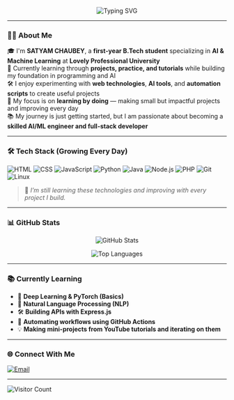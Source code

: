 <!-- Typing Banner -->
<p align="center">
  <img src="https://readme-typing-svg.demolab.com?font=Fira+Code&pause=1000&color=00F700&center=true&vCenter=true&width=500&lines=Hi%2C+I'm+SATYAM+CHAUBEY!;First-Year+B.Tech+AI+%26+ML+Student;Exploring+Web+Dev+%7C+AI+%7C+Automation;Always+Learning+%7C+Always+Building" alt="Typing SVG" />
</p>

---

### 👨‍💻 About Me

🎓 I'm **SATYAM CHAUBEY**, a **first-year B.Tech student** specializing in **AI & Machine Learning** at **Lovely Professional University**  
🌱 Currently learning through **projects, practice, and tutorials** while building my foundation in programming and AI  
🛠️ I enjoy experimenting with **web technologies**, **AI tools**, and **automation scripts** to create useful projects  
🚀 My focus is on **learning by doing** — making small but impactful projects and improving every day  
📚 My journey is just getting started, but I am passionate about becoming a **skilled AI/ML engineer and full-stack developer**  

---

### 🛠️ Tech Stack (Growing Every Day)

![HTML](https://img.shields.io/badge/-HTML5-E34F26?logo=html5&logoColor=fff)
![CSS](https://img.shields.io/badge/-CSS3-1572B6?logo=css3)
![JavaScript](https://img.shields.io/badge/-JavaScript-F7DF1E?logo=javascript&logoColor=black)
![Python](https://img.shields.io/badge/-Python-3776AB?logo=python&logoColor=white)
![Java](https://img.shields.io/badge/-Java-007396?logo=java&logoColor=white)
![Node.js](https://img.shields.io/badge/-Node.js-339933?logo=node.js&logoColor=white)
![PHP](https://img.shields.io/badge/-PHP-777BB4?logo=php&logoColor=white)
![Git](https://img.shields.io/badge/-Git-F05032?logo=git&logoColor=white)
![Linux](https://img.shields.io/badge/-Linux-FCC624?logo=linux&logoColor=black)

> 🧠 *I’m still learning these technologies and improving with every project I build.*

---

### 📊 GitHub Stats

<p align="center">
  <img src="https://github-readme-stats.vercel.app/api?username=user&show_icons=true&theme=tokyonight&hide_border=true" alt="GitHub Stats" />
</p>
<p align="center">
  <img src="https://github-readme-stats.vercel.app/api/top-langs/?username=user&layout=compact&theme=tokyonight&hide_border=true" alt="Top Languages" />
</p>

---

### 📚 Currently Learning

- 🤖 **Deep Learning & PyTorch (Basics)**  
- 🧠 **Natural Language Processing (NLP)**  
- 🛠️ **Building APIs with Express.js**  
- 🔧 **Automating workflows using GitHub Actions**  
- 💡 **Making mini-projects from YouTube tutorials and iterating on them**

---

### 🌐 Connect With Me


[![Email](https://img.shields.io/badge/Email-D14836?style=for-the-badge&logo=gmail&logoColor=white)](https://mail.google.com/mail/?view=cm&fs=1&to=chaubeysatyam449@gmail.com)



---

![Visitor Count](https://visitor-badge.laobi.icu/badge?page_id=chaubeysatyam)

